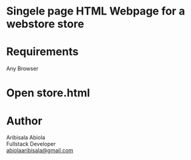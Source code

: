# Singele page HTML Webpage for a webstore store

# Requirements
Any Browser

# Open store.html

# Author
Aribisala Abiola <br>
Fullstack Developer <br>
abiolaaribisala@gmail.com
